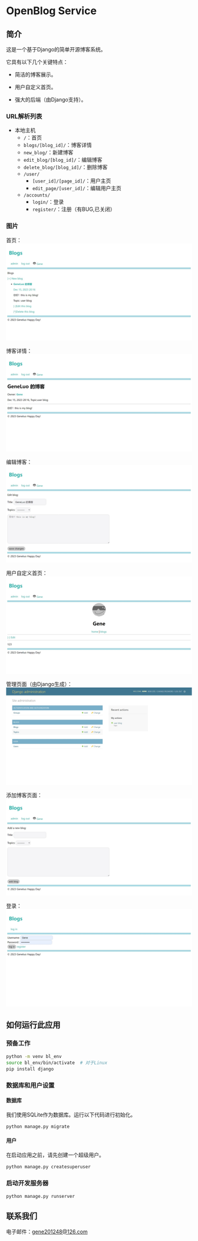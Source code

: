 # OpenBlog Service

## 简介

这是一个基于Django的简单开源博客系统。

它具有以下几个关键特点：

- 简洁的博客展示。

- 用户自定义首页。

- 强大的后端（由Django支持）。

### URL解析列表

- 本地主机
  - `/`：首页
  - `blogs/[blog_id]/`：博客详情
  - `new_blog/`：新建博客
  - `edit_blog/[blog_id]/`：编辑博客
  - `delete_blog/[blog_id]/`：删除博客
  - `/user/`
    - `[user_id]/[page_id]/`：用户主页
    - `edit_page/[user_id]/`：编辑用户主页
  - `/accounts/`
    - `login/`：登录
    - `register/`：注册（有BUG,已关闭）

### 图片

首页： ![首页](/picture/home_page.jpeg)

博客详情： ![博客详情](/picture/detail.jpeg)

编辑博客： ![编辑博客](/picture/edit_blog.jpeg)

用户自定义首页： ![用户自定义个人主页](/picture/user_home.jpeg)

管理页面（由Django生成）： ![管理页面](/picture/admin_view.jpeg)

添加博客页面： ![添加博客](/picture/add_blog.jpeg)

登录： ![登录](/picture/login.jpeg)

## 如何运行此应用

### 预备工作

```bash
python -m venv bl_env
source bl_env/bin/activate  # 对于Linux
pip install django
```

### 数据库和用户设置

#### 数据库

我们使用SQLite作为数据库。运行以下代码进行初始化。

```bash
python manage.py migrate
```

#### 用户

在启动应用之前，请先创建一个超级用户。

```bash
python manage.py createsuperuser
```

### 启动开发服务器

```bash
python manage.py runserver
```

## 联系我们

电子邮件：[gene201248@126.com](mailto:gene201248@126.com)
